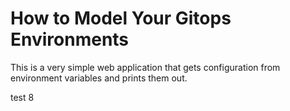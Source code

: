 # How to Model Your Gitops Environments

This is a very simple web application that gets configuration from environment variables and prints them out.

test 8